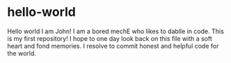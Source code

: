 # hello-world

Hello world I am John! I am a bored mechE who likes to dablle in code. This is my first repository! I hope to one day look back on this file with a soft heart and fond memories. I resolve to commit honest and helpful code for the world.
